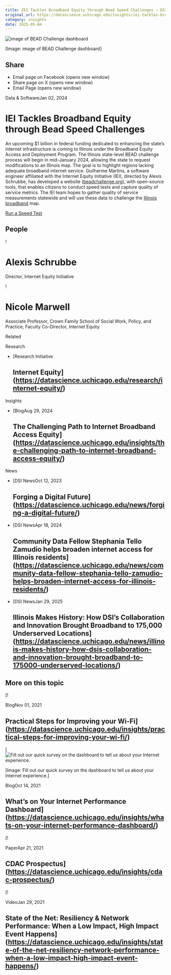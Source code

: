 ```yaml
---
title: IEI Tackles Broadband Equity through Bead Speed Challenges – DSI
original_url: https://datascience.uchicago.edu/insights/iei-tackles-broadband-equity-with-the-bead-challenge
category: insights
date: 2025-05-04
---
```


![image of BEAD Challenge dashboard](https://datascience.uchicago.edu/wp-content/uploads/2023/12/Screenshot-2023-12-21-at-10.42.11-AM-1380x280.png)

[Image: image of BEAD Challenge dashboard]

## Share

* Email page on Facebook (opens new window)
* Share page on X (opens new window)
* Email Page (opens new window)

<!-- Table-like structure detected -->

Data & SoftwareJan 02, 2024

# IEI Tackles Broadband Equity through Bead Speed Challenges

An upcoming $1 billion in federal funding dedicated to enhancing the state’s internet infrastructure is coming to Illinois under the Broadband Equity Access and Deployment Program. The Illinois state-level BEAD challenge process will begin in mid-January 2024, allowing the state to request modifications to an Illinois map. The goal is to highlight regions lacking adequate broadband internet service. Guilherme Martins, a software engineer affiliated with the Internet Equity Initiative (IEI), directed by Alexis Schrubbe, has developed a website ([beadchallenge.org](http://beadchallenge.org/)), with open-source tools, that enables citizens to conduct speed tests and capture quality of service metrics. The IEI team hopes to gather quality of service measurements statewide and will use these data to challenge the [Illinois broadband](https://dceo.illinois.gov/connectillinois.html) map.

[Run a Speed Test](https://beadchallenge.org/)

## People

<!-- Table-like structure detected -->

! 

# Alexis Schrubbe

Director, Internet Equity Initiative

! 

# Nicole Marwell

Associate Professor, Crown Family School of Social Work, Policy, and Practice; Faculty Co-Director, Internet Equity

Related

Research

* [Research Initiative

  ## Internet Equity](https://datascience.uchicago.edu/research/internet-equity/)

Insights

* [BlogAug 29, 2024

  ## The Challenging Path to Internet Broadband Access Equity](https://datascience.uchicago.edu/insights/the-challenging-path-to-internet-broadband-access-equity/)

News

* [DSI NewsOct 12, 2023

  ## Forging a Digital Future](https://datascience.uchicago.edu/news/forging-a-digital-future/)
* [DSI NewsApr 18, 2024

  ## Community Data Fellow Stephania Tello Zamudio helps broaden internet access for Illinois residents](https://datascience.uchicago.edu/news/community-data-fellow-stephania-tello-zamudio-helps-broaden-internet-access-for-illinois-residents/)
* [DSI NewsJan 29, 2025

  ## Illinois Makes History: How DSI’s Collaboration and Innovation Brought Broadband to 175,000 Underserved Locations](https://datascience.uchicago.edu/news/illinois-makes-history-how-dsis-collaboration-and-innovation-brought-broadband-to-175000-underserved-locations/)

## More on this topic

[!

BlogNov 01, 2021

## Practical Steps for Improving your Wi-Fi](https://datascience.uchicago.edu/insights/practical-steps-for-improving-your-wi-fi/)
[![Fill out our quick survey on the dashboard to tell us about your Internet experience.](https://datascience.uchicago.edu/wp-content/uploads/2021/10/dashboard2-750x500.png)

[Image: Fill out our quick survey on the dashboard to tell us about your Internet experience.]

BlogOct 14, 2021

## What’s on Your Internet Performance Dashboard](https://datascience.uchicago.edu/insights/whats-on-your-internet-performance-dashboard/)
[!

PaperApr 21, 2021

## CDAC Prospectus](https://datascience.uchicago.edu/insights/cdac-prospectus/)
[!

VideoJan 29, 2021

## State of the Net: Resiliency & Network Performance: When a Low Impact, High Impact Event Happens](https://datascience.uchicago.edu/insights/state-of-the-net-resiliency-network-performance-when-a-low-impact-high-impact-event-happens/)